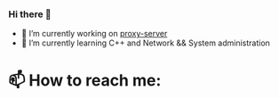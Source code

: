 ### Hi there 👋

- 🔭 I’m currently working on [proxy-server](https://github.com/proalmaz/proxy-server.git)
- 🌱 I’m currently learning C++ and Network && System administration
# 📫 How to reach me: 

[telegram]: https://t.me/proalmaz

<!--
**proalmaz/proalmaz** is a ✨ _special_ ✨ repository because its `README.md` (this file) appears on your GitHub profile.

Here are some ideas to get you started:


- 👯 I’m looking to collaborate on ...
- 🤔 I’m looking for help with ...
- 💬 Ask me about ...
- 😄 Pronouns: ...
- ⚡ Fun fact: ...
-->

